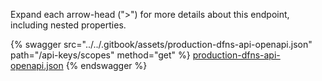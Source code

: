 Expand each arrow-head (">") for more details about this endpoint, including nested properties.  

 {% swagger src="../../.gitbook/assets/production-dfns-api-openapi.json" path="/api-keys/scopes" method="get" %}
[production-dfns-api-openapi.json](../../.gitbook/assets/production-dfns-api-openapi.json)
{% endswagger %}
